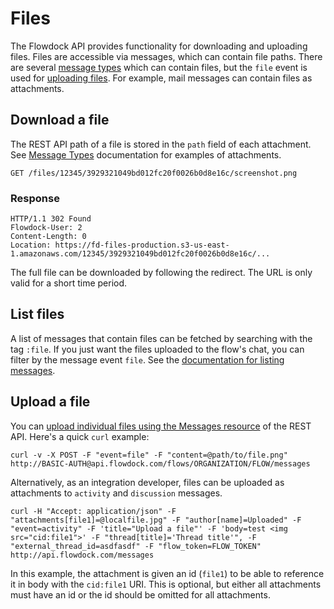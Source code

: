 # Files

The Flowdock API provides functionality for downloading and uploading files. Files are accessible via messages, which can contain file paths. There are several [message types](message-types) which can contain files, but the `file` event is used for [uploading files](messages#/send/files). For example, mail messages can contain files as attachments.

## Download a file

The REST API path of a file is stored in the `path` field of each attachment. See [Message Types](message-types) documentation for examples of attachments.

```
GET /files/12345/3929321049bd012fc20f0026b0d8e16c/screenshot.png
```

### Response
```
HTTP/1.1 302 Found
Flowdock-User: 2
Content-Length: 0
Location: https://fd-files-production.s3-us-east-1.amazonaws.com/12345/3929321049bd012fc20f0026b0d8e16c/...
```

The full file can be downloaded by following the redirect. The URL is only valid for a short time period.

## List files

A list of messages that contain files can be fetched by searching with the tag `:file`. If you just want the files uploaded to the flow's chat, you can filter by the message event `file`. See the [documentation for listing messages](messages#/list).

## Upload a file

You can [upload individual files using the Messages resource](messages#/send/files) of the REST API. Here's a quick `curl` example:

    curl -v -X POST -F "event=file" -F "content=@path/to/file.png" http://BASIC-AUTH@api.flowdock.com/flows/ORGANIZATION/FLOW/messages

Alternatively, as an integration developer, files can be uploaded as attachments to `activity` and `discussion` messages.

    curl -H "Accept: application/json" -F "attachments[file1]=@localfile.jpg" -F "author[name]=Uploaded" -F "event=activity" -F 'title="Upload a file"' -F 'body=test <img src="cid:file1">' -F "thread[title]='Thread title'", -F "external_thread_id=asdfasdf" -F "flow_token=FLOW_TOKEN" http://api.flowdock.com/messages

In this example, the attachment is given an id (`file1`) to be able to reference it in body with the `cid:file1` URI. This is optional, but either all attachments must have an id or the id should be omitted for all attachments.
